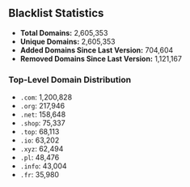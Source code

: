 ## Blacklist Statistics

- **Total Domains:** 2,605,353
- **Unique Domains:** 2,605,353
- **Added Domains Since Last Version:** 704,604
- **Removed Domains Since Last Version:** 1,121,167

### Top-Level Domain Distribution

-  `.com`: 1,200,828
-  `.org`: 217,946
-  `.net`: 158,648
-  `.shop`: 75,337
-  `.top`: 68,113
-  `.io`: 63,202
-  `.xyz`: 62,494
-  `.pl`: 48,476
-  `.info`: 43,004
-  `.fr`: 35,980
